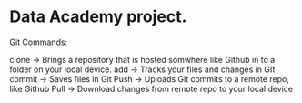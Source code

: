 # Data Academy project.

Git Commands:

clone -> Brings a repository that is hosted somwhere like Github in to a folder  on your local device.
add -> Tracks your files and changes in GIt
commit -> Saves files in Git
Push -> Uploads Git commits to a remote repo, like Github
Pull -> Download changes from remote repo to your local device
